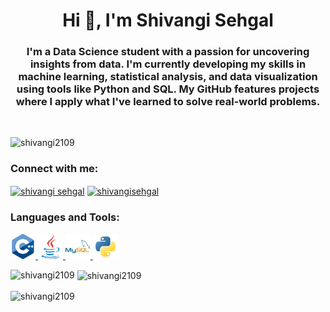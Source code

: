 <h1 align="center">Hi 👋, I'm Shivangi Sehgal</h1>
<h3 align="center">I'm a Data Science student with a passion for uncovering insights from data. I'm currently developing my skills in machine learning, statistical analysis, and data visualization using tools like Python and SQL. My GitHub features projects where I apply what I've learned to solve real-world problems.</h3>
<img align="https://camo.githubusercontent.com/7de37139d0b4c1ce40865e799b446c0e963a3dd8fb68d239707237c40604fa3d/68747470733a2f2f63646e2e6472696262626c652e636f6d2f75736572732f3733303730332f73637265656e73686f74732f363538313234332f6176656e746f2e676966">

<p align="left"> <img src="https://komarev.com/ghpvc/?username=shivangi2109&label=Profile%20views&color=0e75b6&style=flat" alt="shivangi2109" /> </p>

<h3 align="left">Connect with me:</h3>
<p align="left">
<a href="https://linkedin.com/in/shivangi sehgal" target="blank"><img align="center" src="https://raw.githubusercontent.com/rahuldkjain/github-profile-readme-generator/master/src/images/icons/Social/linked-in-alt.svg" alt="shivangi sehgal" height="30" width="40" /></a>
<a href="https://kaggle.com/shivangisehgal" target="blank"><img align="center" src="https://raw.githubusercontent.com/rahuldkjain/github-profile-readme-generator/master/src/images/icons/Social/kaggle.svg" alt="shivangisehgal" height="30" width="40" /></a>
</p>

<h3 align="left">Languages and Tools:</h3>
<p align="left"> <a href="https://www.w3schools.com/cpp/" target="_blank" rel="noreferrer"> <img src="https://raw.githubusercontent.com/devicons/devicon/master/icons/cplusplus/cplusplus-original.svg" alt="cplusplus" width="40" height="40"/> </a> <a href="https://www.java.com" target="_blank" rel="noreferrer"> <img src="https://raw.githubusercontent.com/devicons/devicon/master/icons/java/java-original.svg" alt="java" width="40" height="40"/> </a> <a href="https://www.mysql.com/" target="_blank" rel="noreferrer"> <img src="https://raw.githubusercontent.com/devicons/devicon/master/icons/mysql/mysql-original-wordmark.svg" alt="mysql" width="40" height="40"/> </a> <a href="https://www.python.org" target="_blank" rel="noreferrer"> <img src="https://raw.githubusercontent.com/devicons/devicon/master/icons/python/python-original.svg" alt="python" width="40" height="40"/> </a> </p>

<p><img align="left" src="https://github-readme-stats.vercel.app/api/top-langs?username=shivangi2109&show_icons=true&locale=en&layout=compact" alt="shivangi2109" /></p>

<p>&nbsp;<img align="center" src="https://github-readme-stats.vercel.app/api?username=shivangi2109&show_icons=true&locale=en" alt="shivangi2109" /></p>

<p><img align="center" src="https://github-readme-streak-stats.herokuapp.com/?user=shivangi2109&" alt="shivangi2109" /></p>
